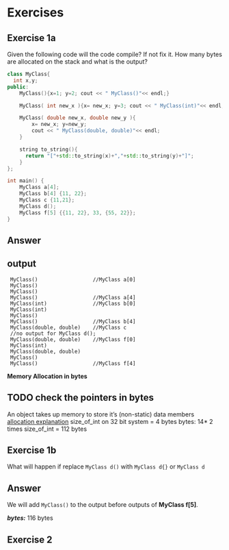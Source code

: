 # Exercises

## Exercise 1a

Given the following code will the code compile? If not fix it. How many bytes are allocated on the stack and what is the output?

```cpp
class MyClass{
  int x,y;
public:
    MyClass(){x=1; y=2; cout << " MyClass()"<< endl;}

    MyClass( int new_x ){x= new_x; y=3; cout << " MyClass(int)"<< endl;}

    MyClass( double new_x, double new_y ){
        x= new_x; y=new_y;
        cout << " MyClass(double, double)"<< endl;
    }

    string to_string(){ 
      return "["+std::to_string(x)+","+std::to_string(y)+"]";
    }
};

int main() {
    MyClass a[4]; 
    MyClass b[4] {11, 22};
    MyClass c {11,21};
    MyClass d();
    MyClass f[5] {{11, 22}, 33, {55, 22}}; 
}
```

## Answer

## **output**

```text
 MyClass()                  //MyClass a[0]
 MyClass()
 MyClass()
 MyClass()                  //MyClass a[4]
 MyClass(int)               //MyClass b[0]
 MyClass(int)
 MyClass()
 MyClass()                  //MyClass b[4]
 MyClass(double, double)    //MyClass c
 //no output for MyClass d();
 MyClass(double, double)    //MyClass f[0]
 MyClass(int)               
 MyClass(double, double)
 MyClass()
 MyClass()                  //MyClass f[4]
```

**Memory Allocation in bytes**

## TODO check the pointers in bytes

An object takes up memory to store it’s \(non-static\) data members [allocation explanation](http://www.cyberplusindia.com/blog/index.php/2014/04/24/memory-organisation-of-objects-in-c/) size\_of\_int on 32 bit system = 4 bytes bytes: 14\* 2 times size\_of\_int = 112 bytes

## Exercise 1b

What will happen if replace `MyClass d()` with `MyClass d{}` or `MyClass d`

## Answer

We will add `MyClass()` to the output before outputs of **MyClass f\[5\]**.

_**bytes:**_ 116 bytes

## Exercise 2


